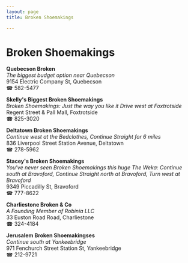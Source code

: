 ```yaml
---
layout: page 
title: Broken Shoemakings

---
```



# Broken Shoemakings


 **Quebecson Broken**  
_The biggest budget option near Quebecson_  
9154 Electric Company St, Quebecson  
☎ 582-5477

**Skelly's Biggest Broken Shoemakings**  
_Broken Shoemakings: Just the way you like it 
Drive west at Foxtrotside_  
Regent Street & Pall Mall, Foxtrotside  
☎ 825-3020

**Deltatown Broken Shoemakings**  
_Continue west at the Bedclothes, Continue Straight for 6 miles_  
836 Liverpool Street Station Avenue, Deltatown  
☎ 278-5962

**Stacey's Broken Shoemakings**  
_You've never seen Broken Shoemakings this huge 
The Weka: Continue south at Bravoford, Continue Straight north at Bravoford, Turn west at Bravoford_  
9349 Piccadilly St, Bravoford  
☎ 777-8622

**Charliestone Broken & Co**  
_A Founding Member of Robinia LLC_  
33 Euston Road Road, Charliestone  
☎ 324-4184

**Jerusalem Broken Shoemakingses**  
_Continue south at Yankeebridge_  
971 Fenchurch Street Station St, Yankeebridge  
☎ 212-9721


